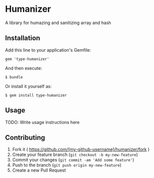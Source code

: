 # Humanizer

A library for humazing and sanitizing array and hash

## Installation

Add this line to your application's Gemfile:

    gem 'type-humanizer'

And then execute:

    $ bundle

Or install it yourself as:

    $ gem install type-humanizer

## Usage

TODO: Write usage instructions here

## Contributing

1. Fork it ( https://github.com/[my-github-username]/humanizer/fork )
2. Create your feature branch (`git checkout -b my-new-feature`)
3. Commit your changes (`git commit -am 'Add some feature'`)
4. Push to the branch (`git push origin my-new-feature`)
5. Create a new Pull Request
